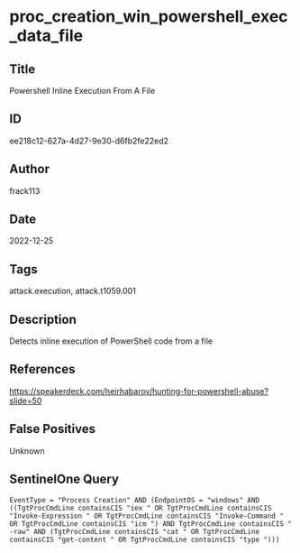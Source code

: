 # proc_creation_win_powershell_exec_data_file

## Title
Powershell Inline Execution From A File

## ID
ee218c12-627a-4d27-9e30-d6fb2fe22ed2

## Author
frack113

## Date
2022-12-25

## Tags
attack.execution, attack.t1059.001

## Description
Detects inline execution of PowerShell code from a file

## References
https://speakerdeck.com/heirhabarov/hunting-for-powershell-abuse?slide=50

## False Positives
Unknown

## SentinelOne Query
```
EventType = "Process Creation" AND (EndpointOS = "windows" AND ((TgtProcCmdLine containsCIS "iex " OR TgtProcCmdLine containsCIS "Invoke-Expression " OR TgtProcCmdLine containsCIS "Invoke-Command " OR TgtProcCmdLine containsCIS "icm ") AND TgtProcCmdLine containsCIS " -raw" AND (TgtProcCmdLine containsCIS "cat " OR TgtProcCmdLine containsCIS "get-content " OR TgtProcCmdLine containsCIS "type ")))

```